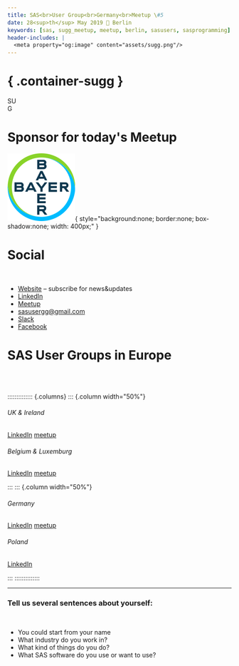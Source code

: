 ```yaml
---
title: SAS<br>User Group<br>Germany<br>Meetup \#5
date: 28<sup>th</sup> May 2019 📍 Berlin
keywords: [sas, sugg_meetup, meetup, berlin, sasusers, sasprogramming]
header-includes: |
  <meta property="og:image" content="assets/sugg.png"/>
---
```


# { .container-sugg }

<p id="sugg">
  SU<br>G<span style="text-align: center; margin: 0; background: url('assets/de.svg') center; background-size: contain; margin: auto; background-clip: text; -webkit-background-clip: text; color: transparent; text-shadow: none;">G</span>
</p>

# Sponsor for today's Meetup

![](assets/bayer-logo.svg){ style="background:none; border:none; box-shadow:none; width: 400px;" }


# Social

<br>

- [Website](https://sasusergroup.de/) – subscribe for news&updates
- [LinkedIn](https://www.linkedin.com/company/sas-user-group-germany/)
- [Meetup](https://www.meetup.com/sas-user-group-germany/)
- [sasusergg@gmail.com](mailto:sasusergg@gmail.com)
- [Slack](https://join.slack.com/t/sug-germany/shared_invite/enQtNjA0Njg4OTg4MTI5LTA1ZmMyMWYyNmIyODNhN2Q5YzQ3YWI5MTZiNzdiNmU1Yzk5ZTk0OWQ0NDIzNTZhNTM0YjdkNjY5YWMzNDk5MjI)
- [Facebook](https://www.facebook.com/SASUserGroupGermany)

# SAS User Groups in Europe

<br>
<br>

:::::::::::::: {.columns}
::: {.column width="50%"} 

###### UK & Ireland

[LinkedIn](https://www.linkedin.com/company/suguki/) [meetup](https://www.meetup.com/suguki/)

###### Belgium & Luxemburg

[LinkedIn](https://www.linkedin.com/company/sas-user-group-belux/) [meetup](https://www.meetup.com/BeLux-SAS-User-Group/)

:::
::: {.column width="50%"}

###### Germany

[LinkedIn](https://www.linkedin.com/company/sas-user-group-germany/) [meetup](https://www.meetup.com/sas-user-group-germany/)

###### Poland

[LinkedIn](https://www.linkedin.com/groups/8675451)

:::
::::::::::::::

---

### Tell us several sentences about yourself:

<br>

- You could start from your name
- What industry do you work in?
- What kind of things do you do?
- What SAS software do you use or want to use?
